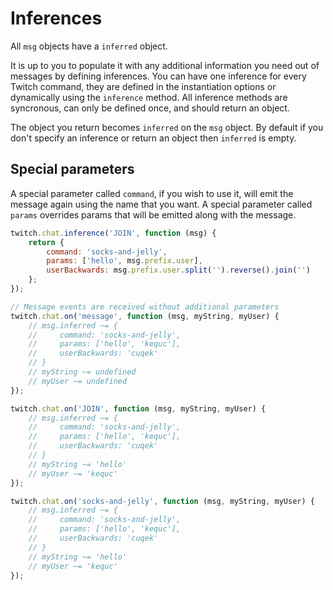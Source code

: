 # Inferences

All `msg` objects have a `inferred` object.

It is up to you to populate it with any additional information you need out of messages by defining inferences. You can have one inference for every Twitch command, they are defined in the instantiation options or dynamically using the `inference` method. All inference methods are syncronous, can only be defined once, and should return an object.

The object you return becomes `inferred` on the `msg` object. By default if you don't specify an inference or return an object then `inferred` is empty.

## Special parameters

A special parameter called `command`, if you wish to use it, will emit the message again using the name that you want. A special parameter called `params` overrides params that will be emitted along with the message.

```javascript
twitch.chat.inference('JOIN', function (msg) {
    return {
        command: 'socks-and-jelly',
        params: ['hello', msg.prefix.user],
        userBackwards: msg.prefix.user.split('').reverse().join('')
    };
});

// Message events are received without additional parameters
twitch.chat.on('message', function (msg, myString, myUser) {
    // msg.inferred ~= {
    //     command: 'socks-and-jelly',
    //     params: ['hello', 'kequc'],
    //     userBackwards: 'cuqek'
    // }
    // myString ~= undefined
    // myUser ~= undefined
});

twitch.chat.on('JOIN', function (msg, myString, myUser) {
    // msg.inferred ~= {
    //     command: 'socks-and-jelly',
    //     params: ['hello', 'kequc'],
    //     userBackwards: 'cuqek'
    // }
    // myString ~= 'hello'
    // myUser ~= 'kequc'
});

twitch.chat.on('socks-and-jelly', function (msg, myString, myUser) {
    // msg.inferred ~= {
    //     command: 'socks-and-jelly',
    //     params: ['hello', 'kequc'],
    //     userBackwards: 'cuqek'
    // }
    // myString ~= 'hello'
    // myUser ~= 'kequc'
});
```
